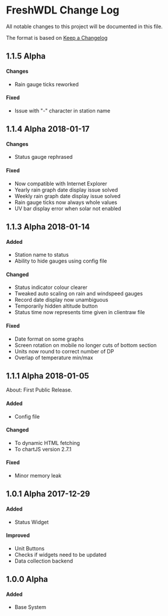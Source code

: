 # FreshWDL Change Log

All notable changes to this project will be documented in this file.

The format is based on [Keep a Changelog](http://keepachangelog.com/)

## 1.1.5 Alpha

#### Changes
- Rain gauge ticks reworked

#### Fixed
- Issue with "-" character in station name

## 1.1.4 Alpha 2018-01-17

#### Changes
- Status gauge rephrased

#### Fixed
- Now compatible with Internet Explorer
- Yearly rain graph date display issue solved
- Weekly rain graph date display issue solved
- Rain gauge ticks now always whole values
- UV bar display error when solar not enabled

## 1.1.3 Alpha 2018-01-14

#### Added
- Station name to status
- Ability to hide gauges using config file

#### Changed
- Status indicator colour clearer
- Tweaked auto scaling on rain and windspeed gauges
- Record date display now unambiguous
- Temporarily hidden altitude button
- Status time now represents time given in clientraw file

#### Fixed
- Date format on some graphs
- Screen rotation on mobile no longer cuts of bottom section
- Units now round to correct number of DP
- Overlap of temperature min/max

## 1.1.1 Alpha 2018-01-05
About: First Public Release.

#### Added
- Config file

#### Changed
- To dynamic HTML fetching
- To chartJS version 2.7.1

#### Fixed
- Minor memory leak

## 1.0.1 Alpha 2017-12-29

#### Added
- Status Widget

#### Improved
- Unit Buttons
- Checks if widgets need to be updated
- Data collection backend

## 1.0.0 Alpha

#### Added
- Base System
